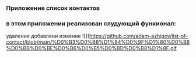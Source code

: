 ### Приложение список контактов 
### в этом приложении реализован слудующий функионал:
удаление
добавлени
измение
![](https://github.com/adam-azhigov/list-of-contact/blob/main/%D0%B3%D0%B8%D1%84%D0%9F%D1%80%D0%B8%D0%BB%D0%BE%D0%B6%D0%B5%D0%BD%D0%B8%D1%8F.gif

















